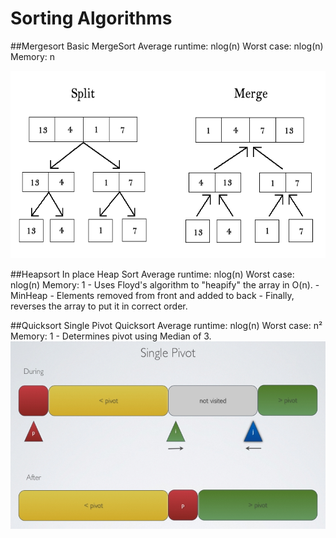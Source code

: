 # Sorting Algorithms
##Mergesort
	Basic MergeSort
	Average runtime: nlog(n)
	Worst case:      nlog(n)
	Memory:			 n

<img src="https://raw.githubusercontent.com/wceriale/sorting/master/images/Mergesort.gif" width="550" height="300" />


##Heapsort
	In place Heap Sort
	Average runtime: nlog(n)
	Worst case:      nlog(n)
	Memory:			 1
	- Uses Floyd's algorithm to "heapify" the array in O(n).
	- MinHeap - Elements removed from front and added to back
	- Finally, reverses the array to put it in correct order.



##Quicksort
	Single Pivot Quicksort
	Average runtime: nlog(n)
	Worst case:      n²
	Memory:			 1
	- Determines pivot using Median of 3.
<img src="https://raw.githubusercontent.com/wceriale/sorting/master/images/Quicksort.png" width="550" height="300" />
